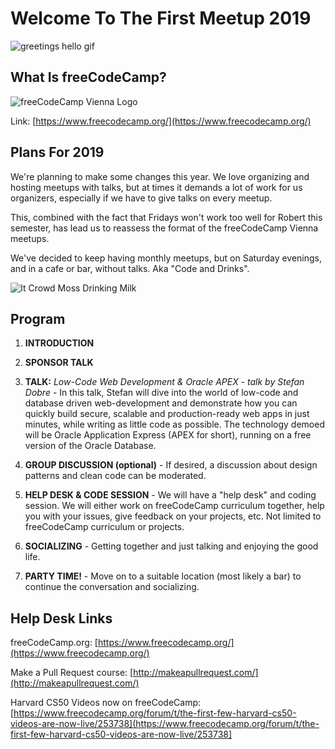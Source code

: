 # Welcome To The First Meetup 2019

![greetings hello gif](https://media.giphy.com/media/3o6ZtpxSZbQRRnwCKQ/giphy.gif "Greetings Hello")

## What Is freeCodeCamp?

![freeCodeCamp Vienna Logo](https://github.com/FCCVienna/FCCVienna/raw/master/graphics/Logo1_green.png "Logo of freeCodeCamp Vienna")

Link: [https://www.freecodecamp.org/](https://www.freecodecamp.org/)

## Plans For 2019

We're planning to make some changes this year. We love organizing and hosting meetups with talks, but at times it demands a lot of work for us organizers, especially if we have to give talks on every meetup.

This, combined with the fact that Fridays won't work too well for Robert this semester, has lead us to reassess the format of the freeCodeCamp Vienna meetups.

We've decided to keep having monthly meetups, but on Saturday evenings, and in a cafe or bar, without talks. Aka "Code and Drinks".

![It Crowd Moss Drinking Milk](https://media.giphy.com/media/2b9lhank4gPC0/giphy.gif "Drink Milk And Kick Ass!")

## Program

1. **INTRODUCTION**

1. **SPONSOR TALK**

1. **TALK:** *_Low-Code Web Development & Oracle APEX - talk by Stefan Dobre_* - In this talk, Stefan will dive into the world of low-code and database driven web-development and demonstrate how you can quickly build secure, scalable and production-ready web apps in just minutes, while writing as little code as possible. The technology demoed will be Oracle Application Express (APEX for short), running on a free version of the Oracle Database.

1. **GROUP DISCUSSION (optional)** - If desired, a discussion about design patterns and clean code can be moderated.

1. **HELP DESK & CODE SESSION** - We will have a "help desk" and coding session. We will either work on freeCodeCamp curriculum together, help you with your issues, give feedback on your projects, etc. Not limited to freeCodeCamp curriculum or projects.

1. **SOCIALIZING** - Getting together and just talking and enjoying the good life.

1. **PARTY TIME!** - Move on to a suitable location (most likely a bar) to continue the conversation and socializing.

## Help Desk Links

freeCodeCamp.org: [https://www.freecodecamp.org/](https://www.freecodecamp.org/)

Make a Pull Request course: [http://makeapullrequest.com/](http://makeapullrequest.com/)

Harvard CS50 Videos now on freeCodeCamp: [https://www.freecodecamp.org/forum/t/the-first-few-harvard-cs50-videos-are-now-live/253738](https://www.freecodecamp.org/forum/t/the-first-few-harvard-cs50-videos-are-now-live/253738]
